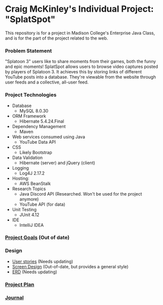 # Craig McKinley's Individual Project: "SplatSpot"

This repository is for a project in Madison College's Enterprise Java Class, and is for the part of the project related to the web.

### Problem Statement

"Splatoon 3" users like to share moments from their games, both the funny and epic moments! SplatSpot allows users to browse video captures posted by players of Splatoon 3. It achieves this by storing links of different YouTube posts into a database. They're viewable from the website through user feeds and a collective, all-user feed.

### Project Technologies

- Database
  - MySQL 8.0.30
- ORM Framework
  - Hibernate 5.4.24.Final
- Dependency Management
  - Maven
- Web services consumed using Java
  - YouTube Data API
- CSS
  - Likely Bootstrap
- Data Validation
  - Hibernate (server) and jQuery (client)
- Logging
  - Log4J 2.17.2
- Hosting:
  - AWS BeanStalk
- Research Topics
  - Java Discord API (Researched. Won't be used for the project anymore)
  - YouTube API (for data)
- Unit Testing
  - JUnit 4.12
- IDE
  - IntelliJ IDEA

### [Project Goals](goals.md) (Out of date)

### Design
- [User stories](userStories.md) (Needs updating)
- [Screen Design](screen-design.md) (Out-of-date, but provides a general style)
- [ERD](ERD.png) (Needs updating)

### [Project Plan](planning.md)

### [Journal](journal.md)
